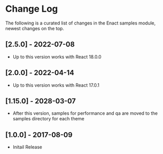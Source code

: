 # Change Log

The following is a curated list of changes in the Enact samples module, newest changes on the top.

## [2.5.0] - 2022-07-08

- Up to this version works with React 18.0.0

## [2.0.0] - 2022-04-14

- Up to this version works with React 17.0.1  

## [1.15.0] - 2028-03-07

- After this version, samples for performance and qa are moved to the samples directory for each theme  

## [1.0.0] - 2017-08-09

- Initail Release
